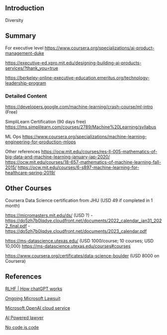 ## Introduction

Diversity



## Summary

For executive level
https://www.coursera.org/specializations/ai-product-management-duke

https://executive-ed.xpro.mit.edu/designing-building-ai-products-services/?thank_you=true

https://berkeley-online-executive-education.emeritus.org/technology-leadership-program

### Detailed Content

https://developers.google.com/machine-learning/crash-course/ml-intro (Free)

SimpliLearn Certification (90 days free)
https://lms.simplilearn.com/courses/2789/Machine%20Learning/syllabus

ML Ops
https://www.coursera.org/specializations/machine-learning-engineering-for-production-mlops

Other references
https://ocw.mit.edu/courses/res-ll-005-mathematics-of-big-data-and-machine-learning-january-iap-2020/
https://ocw.mit.edu/courses/18-657-mathematics-of-machine-learning-fall-2015/
https://ocw.mit.edu/courses/6-s897-machine-learning-for-healthcare-spring-2019/

## Other Courses


Coursera Data Science certification from JHU (USD 49 if completed in 1 month)


https://micromasters.mit.edu/ds/ (USD ?)
    - https://do5zh7b0lqdye.cloudfront.net/documents/2022_calendar_jan31_2022_final.pdf
    - https://do5zh7b0lqdye.cloudfront.net/documents/2023_calendar.pdf

https://ms-datascience.utexas.edu/  (USD 1000/course; 10 courses; USD 10,000)
https://ms-datascience.utexas.edu/courses#courses

https://www.coursera.org/certificates/data-science-boulder (USD 8000 on Coursera)



## References


[RLHF | How chatGPT works](https://huggingface.co/blog/rlhf)

[Ongoing Microsoft Lawsuit](https://www.computerworld.com/article/3684734/this-lawsuit-against-microsoft-could-change-the-future-of-ai.html)

[Microsoft OpenAI cloud service](https://azure.microsoft.com/en-us/products/cognitive-services/openai-service/)

[AI Powered lawyer](https://www.cbsnews.com/news/ai-powered-robot-lawyer-takes-its-first-court-case/)

[No code is code](https://techcrunch.com/2021/08/11/no-code-is-code/)